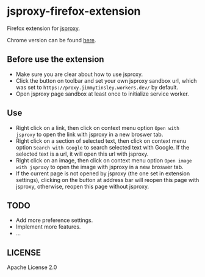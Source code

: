 # jsproxy-firefox-extension
Firefox extension for [jsproxy](https://github.com/EtherDream/jsproxy).

Chrome version can be found [here](https://github.com/JimmyTinsley/jsproxy-chrome-extension).

## Before use the extension
- Make sure you are clear about how to use jsproxy.
- Click the button on toolbar and set your own jsproxy sandbox url, which was set to `https://proxy.jimmytinsley.workers.dev/` by default.
- Open jsproxy page sandbox at least once to initialize service worker.

## Use
- Right click on a link, then click on context menu option `Open with jsproxy` to open the link with jsproxy in a new broswer tab.
- Right click on a section of selected text, then click on context menu option `Search with Google` to search selected text with Google. If the selected text is a url, it will open this url with jsproxy.
- Right click on an image, then click on context menu option `Open image with jsproxy` to open the image with jsproxy in a new broswer tab.
- If the current page is not opened by jsproxy (the one set in extension settings), clicking on the button at address bar will reopen this page with jsproxy, otherwise, reopen this page without jsproxy. 

## TODO
- Add more preference settings. 
- Implement more features.
- ...

## LICENSE
Apache License 2.0
